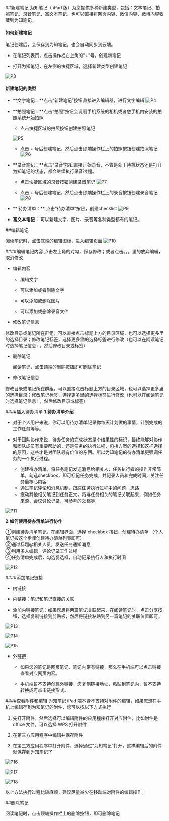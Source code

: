 ##新建笔记
为知笔记（ iPad 版）为您提供多种新建类型，包括：文本笔记、拍照笔记、录音笔记、富文本笔记，也可以直接将网页内容、微信内容、微博内容收藏到为知笔记。


####  如何新建笔记

笔记创建后，会保存到为知笔记，也会自动同步到云端。

 + 在笔记列表页，点击操作栏右上角的“+”号，创建新笔记

+ 打开为知笔记，在左侧的快捷区域，选择新建类型创建笔记

![P3](img\P3.jpg)


#### 新建笔记的类型



+ **文字笔记：**点击“新建笔记”按钮直接进入编辑器，进行文字编辑
![P4](img\P4.jpg)


+ **拍照笔记：**点击“拍照”按钮会调用手机系统的相机或者您手机内安装的拍照系统开始拍照

    + 点击快捷区域的拍照按钮创建拍照笔记

    ![P5](img\P5.jpg)

    + 点击 + 号后创建笔记，然后点击顶端操作栏上的拍照按钮创建拍照笔记
    ![P6](img\P6.jpg)

+ **录音笔记：**点击“录音”按钮直接开始录音，不管是处于待机状态还是打开为知笔记的状态，都会继续执行录音过程。

    + 点击快捷区域的录音按钮创建录音笔记
    ![P7](img\P7.jpg)

    + 点击 + 号后创建笔记，然后点击顶端操作栏上的录音按钮创建录音笔记
    ![P8](img\P8.jpg)

+ ** 待办清单：** 点击“待办清单”按钮，创建checklist
![P9](img\P9.jpg)
+ **富文本笔记：** 可以新建文字、图片、录音等各种类型都有的笔记。


##编辑笔记

 阅读笔记时，点击底端的编辑图标，进入编辑页面
 ![P10](img\P10.jpg)


####编辑笔记内容
 点击左上角的对勾，保存修改；或者点击。。。里的放弃编辑，取消修改

+ 编辑内容

    + 编辑文字

    + 可以添加或者删除文字

     + 可以添加或删除图片

    + 可以添加或删除录音文件

+ 修改笔记信息

修改目录或笔记所在群组，可以直接点击标题上方的目录区域，也可以选择更多里的选择目录；修改笔记标签，选择更多里的选择标签进行修改（也可以在阅读笔记时选择笔记信息 i ，然后修改目录或标签）


+ 删除笔记

    阅读笔记，点击顶端的删除按钮即可删除笔记

+ 修改笔记信息

修改目录或笔记所在群组，可以直接点击标题上方的目录区域，也可以选择更多里的选择目录；修改笔记标签，选择更多里的选择标签进行修改（也可以在阅读笔记时选择笔记信息 i ，然后修改目录或标签）

####插入待办清单
**1.待办清单介绍**
+ 对于个人用户来说，你可以用待办清单记录你每天计划做的事情，计划完成的工作任务等等。

+ 对于团队协作来说，待办任务的完成状态是个结果性的标识，最终能够对协作和团队成员有重要帮助的，还是任务的执行过程，包括方案的选择和这样选择的原因，这些才是对团队最有价值的东西。所以为知笔记的待办清单更强调任务的一个执行过程。

  + 创建待办清单，将任务笔记发送消息给相关人，任务执行者的操作非常简单，勾选checkbox，即可标记任务完成，并记录人员和完成时间，关注任务最核心内容
  + 通过笔记评论和消息机制，跟踪任务执行过程中的问题、思路
  + 拖动其他相关笔记到任务正文，将与任务相关的笔记关联起来，例如任务来源、会议讨论记录、可参考的文档等

![P11](img\P11.jpg)

**2.如何使用待办清单进行协作**

①创建待办清单笔记，在编辑界面，选择 checkbox 按钮，创建待办清单 （个人笔记按这个步骤创建待办清单列表即可）</br>
②通过标题@相关人员，发送任务通知消息</br>
③利用多人编辑，评论记录工作过程</br>
④任务清单完成后，勾选复选框，自动记录执行人和执行时间

![P12](img\P12.jpg)

####添加笔记链接
+ 内链接

 +  内链接：笔记和笔记直接的关联

 +  添加内链接笔记：如果您想将两篇笔记关联起来，在阅读笔记时，点击分享按钮，选择复制链接到剪贴板，然后将链接粘贴到另一篇笔记的关联位置即可。

 ![P13](img\P13.jpg)


 ![P14](img\P14.jpg)


 ![P15](img\P15.jpg)


+ 外链接

    + 如果您的笔记是网页笔记，笔记内带有链接，那么在手机端可以点击链接查看对应网页内容。

    + 手机端暂不支持创建外链接，您复制链接地址，粘贴到笔记内，暂不支持转换成可点击链接形式。


####查看附件和编辑
为知笔记 iPad 端本身不支持对附件的编辑，如果您想在手机上编辑存到为知笔记的附件，您可以按以下方式执行

1.  先打开附件，然后选择可以编辑附件的应用程序打开对应附件，比如附件是 office 文件，可以选择 WPS 打开附件

1.   在第三方应用程序中编辑并保存附件

1.  在第三方应用程序中打开附件，选择通过“为知笔记”打开，这样编辑后的附件就保存到为知笔记了

 ![P16](img\P16.jpg)

 ![P17](img\P17.jpg)

 ![P18](img\P18.jpg)




以上方法执行过程比较麻烦，建议尽量减少在移动端对附件的编辑操作。


##删除笔记

阅读笔记时，点击顶端操作栏上的删除按钮，即可删除笔记

